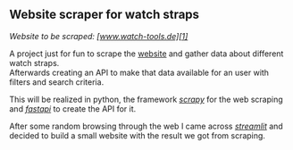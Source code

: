## Website scraper for watch straps
*Website to be scraped: [www.watch-tools.de][1]*
  
A project just for fun to scrape the [website][1] and gather data about different watch straps.  
Afterwards creating an API to make that data available for an user with filters and search criteria.  
  
This will be realized in python, the framework [*scrapy*][2] for the web scraping and [*fastapi*][3] to create the API for it.

After some random browsing through the web I came across [*streamlit*][4] and decided to build a small website with the result we got from scraping.

[1]: https://www.watch-tools.de/
[2]: https://www.scrapy.org/
[3]: https://fastapi.tiangolo.com/
[4]: https://streamlit.io/